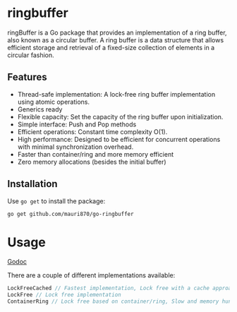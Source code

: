 # ringbuffer 

ringBuffer is a Go package that provides an implementation of a ring buffer, also known as a circular buffer. A ring buffer is a data structure that allows efficient storage and retrieval of a fixed-size collection of elements in a circular fashion.

## Features

- Thread-safe implementation: A lock-free ring buffer implementation using atomic operations.
- Generics ready
- Flexible capacity: Set the capacity of the ring buffer upon initialization.
- Simple interface: Push and Pop methods
- Efficient operations: Constant time complexity O(1).
- High performance: Designed to be efficient for concurrent operations with minimal synchronization overhead.
- Faster than container/ring and more memory efficient
- Zero memory allocations (besides the initial buffer)

## Installation

Use `go get` to install the package:

```bash
go get github.com/mauri870/go-ringbuffer
```

# Usage

[Godoc](https://pkg.go.dev/github.com/mauri870/go-ringbuffer)

There are a couple of different implementations available:

```go
LockFreeCached // Fastest implementation, Lock free with a cache approach to minimize atomic memory operations
LockFree // Lock free implementation
ContainerRing // Lock free based on container/ring, Slow and memory hungry, used only for benchmarks
```
